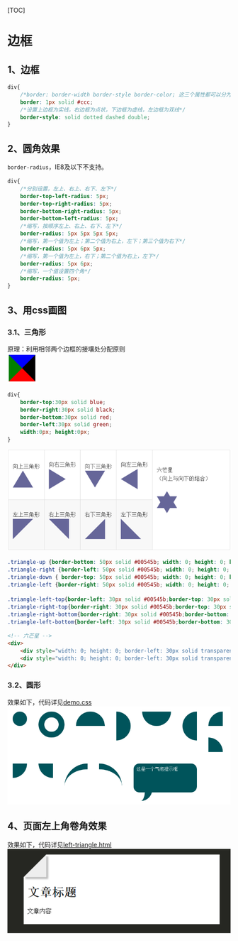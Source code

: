 [TOC]
# 边框 #
<!-- ## 目录 ##
* [1、边框](#1) *
* [2、用border画图](#2) *
    * [2.1、三角形](#2) *
* [3、圆角效果](#3) * -->
## 1、边框 ##
```css
div{
    /*border: border-width border-style border-color; 这三个属性都可以分为4个方向分别设置，按顺序为上、右、下、左，都允许1-4个值*/
    border: 1px solid #ccc;
    /*设置上边框为实线，右边框为点状，下边框为虚线，左边框为双线*/
    border-style: solid dotted dashed double;
}
```

## 2、圆角效果 ##
`border-radius`，IE8及以下不支持。
```css
div{
    /*分别设置，左上、右上、右下、左下*/
    border-top-left-radius: 5px;
    border-top-right-radius: 5px;
    border-bottom-right-radius: 5px;
    border-bottom-left-radius: 5px;
    /*缩写，按顺序左上、右上、右下、左下*/
    border-radius: 5px 5px 5px 5px;
    /*缩写，第一个值为左上；第二个值为右上，左下；第三个值为右下*/
    border-radius: 5px 6px 5px;
    /*缩写，第一个值为左上，右下；第二个值为右上，左下*/
    border-radius: 5px 6px;
    /*缩写，一个值设置四个角*/
    border-radius: 5px;
}
```

## 3、用css画图 ##
### 3.1、三角形 ###
原理：利用相邻两个边框的接壤处分配原则  
![原理](https://github.com/yuzhantian/css-library/raw/master/library-imgs/border-base.png)
```css
div{
    border-top:30px solid blue;
    border-right:30px solid black;
    border-bottom:30px solid red;
    border-left:30px solid green;
    width:0px; height:0px;
}
```
![三角形](https://github.com/yuzhantian/css-library/raw/master/library-imgs/border-triangle.png)
```css
.triangle-up {border-bottom: 50px solid #00545b; width: 0; height: 0; border-left: 30px solid transparent; border-right: 30px solid transparent;}
.triangle-right {border-left: 50px solid #00545b; width: 0; height: 0; border-top: 30px solid transparent; border-bottom: 30px solid transparent;}
.triangle-down { border-top: 50px solid #00545b; width: 0; height: 0; border-left: 30px solid transparent; border-right: 30px solid transparent; }
.triangle-left {border-right: 50px solid #00545b; width: 0; height: 0; border-top: 30px solid transparent; border-bottom: 30px solid transparent;}

.triangle-left-top{border-left: 30px solid #00545b;border-top: 30px solid #00545b; border-right: 30px solid transparent; border-bottom: 30px solid transparent; width: 0; height: 0;}
.triangle-right-top{border-right: 30px solid #00545b;border-top: 30px solid #00545b; border-left: 30px solid transparent; border-bottom: 30px solid transparent; width: 0; height: 0;}
.triangle-right-bottom{border-right: 30px solid #00545b;border-bottom: 30px solid #00545b; border-left: 30px solid transparent; border-top: 30px solid transparent; width: 0; height: 0;}
.triangle-left-bottom{border-left: 30px solid #00545b;border-bottom: 30px solid #00545b; border-right: 30px solid transparent; border-top: 30px solid transparent; width: 0; height: 0;}
```
```html
<!-- 六芒星 -->
<div>
    <div style="width: 0; height: 0; border-left: 30px solid transparent; border-right: 30px solid transparent; border-bottom: 50px solid #00545b;"></div>
    <div style="width: 0; height: 0; border-left: 30px solid transparent; border-right: 30px solid transparent; border-top: 50px solid #00545b;transform: translateY(-35px);"></div>
</div>
```
### 3.2、圆形 ###
效果如下，代码详见[demo.css](https://github.com/yuzhantian/css-library/blob/master/border/demo.css)  
![圆形](https://github.com/yuzhantian/css-library/raw/master/library-imgs/border-circle.png)

## 4、页面左上角卷角效果 ##
效果如下，代码详见[left-triangle.html](https://github.com/yuzhantian/css-library/blob/master/border/left-triangle.html)  
![左上角卷角效果](https://github.com/yuzhantian/css-library/raw/master/library-imgs/border-left-triangle.png)